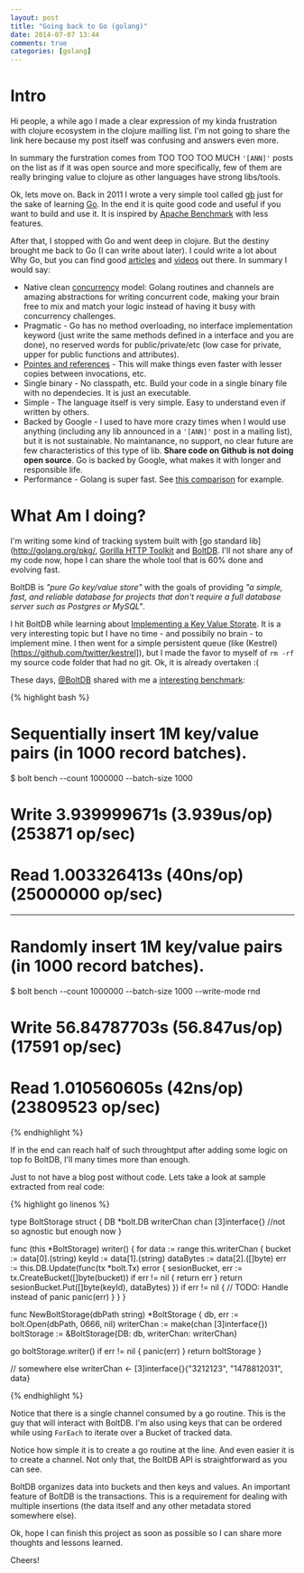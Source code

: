 ```yaml
---
layout: post
title: "Going back to Go (golang)"
date: 2014-07-07 13:44
comments: true
categories: [golang]
---
```


Intro
=====

Hi people, a while ago I made a clear expression of my kinda frustration with clojure ecosystem in the clojure mailling list. I'm not going to share the link here because my post itself was confusing and answers even more.

In summary the furstration comes from TOO TOO TOO MUCH `'[ANN]'` posts on the list as if it was open source and more specifically, few of them are really bringing value to clojure as other languages have strong libs/tools.

Ok, lets move on. Back in 2011 I wrote a very simple tool called [gb](https://github.com/paulosuzart/gb) just for the sake of learning [Go](http://golang.org). In the end it is quite good code and useful if you want to build and use it. It is inspired by [Apache Benchmark](http://httpd.apache.org/docs/2.2/programs/ab.html) with less features.

After that, I stopped with Go and went deep in clojure. But the destiny brought me back to Go (I can write about later). I could write a lot about Why Go, but you can find good [articles](http://nathany.com/why-go/) and [videos](http://www.gophercon.com/speakers/) out there. In summary I would say:

   - Native clean [concurrency](http://www.golang-book.com/10/index.htm) model: Golang routines and channels are amazing abstractions for writing concurrent code, making your brain free to mix and match your logic instead of having it busy with concurrency challenges.
   - Pragmatic - Go has no method overloading, no interface implementation keyword (just write the same methods defined in a interface and you are done), no reserved words for public/private/etc (low case for private, upper for public functions and attributes).
   - [Pointes and references](http://spf13.com/post/go-pointers-vs-references) - This will make things even faster with lesser copies between invocations, etc.
   - Single binary - No classpath, etc. Build your code in a single binary file with no dependecies. It is just an executable.
   - Simple - The language itself is very simple. Easy to understand even if written by others.
   - Backed by Google - I used to have more crazy times when I would use anything (including any lib announced in a `'[ANN]'` post in a mailing list), but it is not sustainable. No maintanance, no support, no clear future are few characteristics of this type of lib. **Share code on Github is not doing open source**. Go is backed by Google, what makes it with longer and responsible life.
   - Performance - Golang is super fast. See [this comparison](http://www.techempower.com/benchmarks/#section=data-r9&hw=peak&test=json&s=2&l=co4&p=3s-0&w=trv3) for example.

What Am I doing?
================

I'm writing some kind of tracking system built with [go standard lib](http://golang.org/pkg/, [Gorilla HTTP Toolkit](http://www.gorillatoolkit.org/) and [BoltDB](https://github.com/boltdb/bolt). I'll not share any of my code now, hope I can share the whole tool that is 60% done and evolving fast.

BoltDB is *"pure Go key/value store"* with the goals of providing *"a simple, fast, and reliable database for projects that don't require a full database server such as Postgres or MySQL"*.

I hit BoltDB while learning about [Implementing a Key Value Storate](http://codecapsule.com/2012/11/07/ikvs-implementing-a-key-value-store-table-of-contents/). It is a very interesting topic but I have no time - and possibily no brain - to implement mine. I then went for a simple persistent queue (like (Kestrel)[https://github.com/twitter/kestrel]), but I made the favor to myself of `rm -rf` my source code folder that had no git. Ok, it is already overtaken :(

These days, [@BoltDB](https://twitter.com/boltdb) shared with me a [interesting benchmark](https://gist.github.com/benbjohnson/91b05a83f6668e3baeab):

{% highlight bash %}
# Sequentially insert 1M key/value pairs (in 1000 record batches).
$ bolt bench --count 1000000 --batch-size 1000
# Write 3.939999671s  (3.939us/op)  (253871 op/sec)
# Read  1.003326413s  (40ns/op) (25000000 op/sec)
 
---------
 
# Randomly insert 1M key/value pairs (in 1000 record batches).
$ bolt bench --count 1000000 --batch-size 1000 --write-mode rnd
# Write 56.84787703s  (56.847us/op) (17591 op/sec)
# Read  1.010560605s  (42ns/op) (23809523 op/sec)

{% endhighlight %}

If in the end can reach half of such throughtput after adding some logic on top fo BoltDB, I'll many times more than enough.

Just to not have a blog post without code. Lets take a look at sample extracted from real code:


{% highlight go linenos %}

type BoltStorage struct {
  DB         *bolt.DB
  writerChan chan [3]interface{} //not so agnostic but enough now
}

func (this *BoltStorage) writer() {
  for data := range this.writerChan {
    bucket := data[0].(string)
    keyId := data[1].(string)
    dataBytes := data[2].([]byte)
    err := this.DB.Update(func(tx *bolt.Tx) error {
      sesionBucket, err := tx.CreateBucket([]byte(bucket))
      if err != nil {
        return err
      }
      return sesionBucket.Put([]byte(keyId), dataBytes)
    })
    if err != nil {
      // TODO: Handle instead of panic
      panic(err)
    }
  }
}

func NewBoltStorage(dbPath string) *BoltStorage {
  db, err := bolt.Open(dbPath, 0666, nil)
  writerChan := make(chan [3]interface{})
  boltStorage := &BoltStorage{DB: db, writerChan: writerChan}

  go boltStorage.writer()
  if err != nil {
    panic(err)
  }
  return boltStorage
}

// somewhere else
writerChan <- [3]interface{}{"3212123", "1478812031", data}

{% endhighlight %}


Notice that there is a single channel consumed by a go routine. This is the guy that will interact with BoltDB. I'm also using keys that can be ordered while using `ForEach` to iterate over a Bucket of tracked data.

Notice how simple it is to create a go routine at the line. And even easier it is to create a channel. Not only that, the BoltDB API is straightforward as you can see.

BoltDB organizes data into buckets and then keys and values. An important feature of BoltDB is the transactions. This is a requirement for dealing with multiple insertions (the data itself and any other metadata stored somewhere else).

Ok, hope I can finish this project as soon as possible so I can share more thoughts and lessons learned. 


Cheers!	



